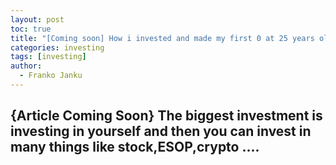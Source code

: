 ```yaml
---
layout: post
toc: true
title: "[Coming soon] How i invested and made my first 0 at 25 years old?"
categories: investing
tags: [investing]
author:
  - Franko Janku
---
```


## {Article Coming Soon} The biggest investment is investing in yourself and then you can invest in many things like stock,ESOP,crypto ....
